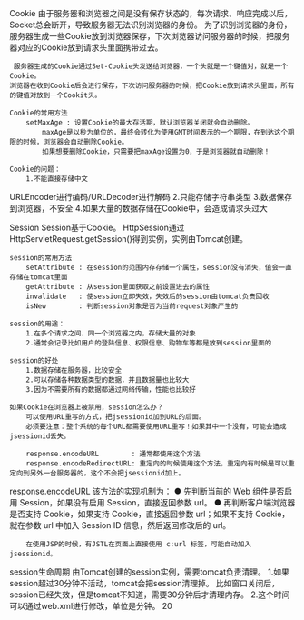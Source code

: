 Cookie
     由于服务器和浏览器之间是没有保存状态的，每次请求、响应完成以后，Socket总会断开，导致服务器无法识别浏览器的身份。
     为了识别浏览器的身份，服务器生成一些Cookie放到浏览器保存，下次浏览器访问服务器的时候，把服务器对应的Cookie放到请求头里面携带过去。

     服务器生成的Cookie通过Set-Cookie头发送给浏览器，一个头就是一个键值对，就是一个Cookie。
    浏览器在收到Cookie后会进行保存，下次访问服务器的时候，把Cookie放到请求头里面，所有的键值对放到一个Cookit头。

    Cookie的常用方法
        setMaxAge : 设置Cookie的最大存活期，默认浏览器关闭就会自动删除。
            maxAge是以秒为单位的，最终会转化为使用GMT时间表示的一个期限，在到达这个期限的时候，浏览器会自动删除Cookie。
            如果想要删除Cookie，只需要把maxAge设置为0，于是浏览器就自动删除！

    Cookie的问题：
        1.不能直接存储中文
URLEncoder进行编码/URLDecoder进行解码
        2.只能存储字符串类型
        3.数据保存到浏览器，不安全
        4.如果大量的数据存储在Cookie中，会造成请求头过大

Session
    Session基于Cookie。
    HttpSession通过HttpServletRequest.getSession()得到实例，实例由Tomcat创建。

    session的常用方法
        setAttribute : 在session的范围内存存储一个属性，session没有消失，值会一直存储在tomcat里面
        getAttribute : 从session里面获取之前设置进去的属性
        invalidate   : 使session立即失效，失效后的session由tomcat负责回收
        isNew        : 判断session对象是否为当前request对象产生的

    session的用途：
        1.在多个请求之间、同一个浏览器之内，存储大量的对象
        2.通常会记录比如用户的登陆信息、权限信息、购物车等都是放到session里面的

    session的好处
        1.数据存储在服务器，比较安全
        2.可以存储各种数据类型的数据，并且数据量也比较大
        3.因为不需要所有的数据都通过网络传输，性能也比较好

    如果Cookie在浏览器上被禁用，session怎么办？
        可以使用URL重写的方式，把jsessionid加到URL的后面。
        必须要注意：整个系统的每个URL都需要使用URL重写！如果其中一个没有，可能会造成jsessionid丢失。

        response.encodeURL        : 通常都使用这个方法
        response.encodeRedirectURL: 重定向的时候使用这个方法，重定向有时候是可以重定向到另外一台服务器的，这个不会把jsessionid加上。

response.encodeURL 该方法的实现机制为： 
    ● 先判断当前的 Web 组件是否启用 Session，如果没有启用 Session，直接返回参数 url。 
    ● 再判断客户端浏览器是否支持 Cookie，如果支持 Cookie，直接返回参数 url；如果不支持 Cookie，就在参数 url 中加入 Session ID 信息，然后返回修改后的 url。

        在使用JSP的时候，有JSTL在页面上直接使用 c:url 标签，可能自动加入jsessionid。

session生命周期
    由Tomcat创建的session实例，需要tomcat负责清理。
    1.如果session超过30分钟不活动，tomcat会把session清理掉。
        比如窗口关闭后，session已经失效，但是tomcat不知道，需要30分钟后才清理内存。
    2.这个时间可以通过web.xml进行修改，单位是分钟。
	    <session-config>
		    <session-timeout>20</session-timeout>
	    </session-config>

